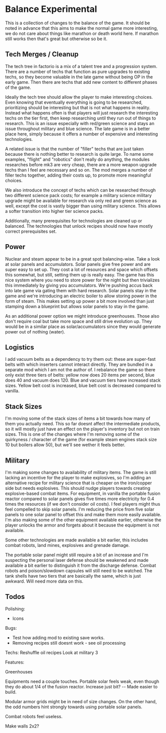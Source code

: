 Balance Experimental
===================

This is a collection of changes to the balance of the game. It should be noted in advance that this aims to make the normal game more interesting, we do not care about things like marathon or death world here. If marathon still works then that's great but otherwise so be it.


Tech Merges / Cleanup
----------------------

The tech tree in factorio is a mix of a talent tree and a progression system. There are a number of techs that function as pure upgrades to existing techs, so they become valuable in the late game without being OP in the early game. Then there are techs that add new content to different phases of the game.

Ideally the tech tree should allow the player to make interesting choices. Even knowing that eventually everything is going to be researched, prioritizing should be interesting but that is not what happens in reality. Instead what happens often is that players will just research the interesting techs on the tier first, then keep researching until they run out of things to research. This is an issue especially with red/green science and stays an issue throughout military and blue science. The late game is in a better place here, simply because it offers a number of expensive and interesting technologies.

A related issue is that the number of "filler" techs that are just taken because there is nothing better to research is quite large. To name some examples, "flight" and "robotics" don't really do anything, the modules researches before mk3 are very cheap, there are a more weapon upgrade techs than I feel are necessary and so on. The mod merges a number of filler techs together, adding their costs up, to promote more meaningful choices. 

We also introduce the concept of techs which can be researched through two different science pack costs; for example a military science military upgrade might be available for research via only red and green science as well, except the cost is vastly bigger than using military science. This allows a softer transition into higher tier science packs.

Additionally, many prerequisites for technologies are cleaned up or balanced. The technologies that unlock recipes should now have mostly correct prerequisites set.


Power
------

Nuclear and steam appear to be in a great spot balancing-wise. Take a look at solar panels and accumulators. Solar panels give free power and are super easy to set up. They cost a lot of resources and space which offsets this somewhat, but still, setting them up is really easy. The game has this nice system where you need to store power for the night but then trivializes this immediately by giving you accumulators. We're pushing accus back into late game via gating them with hard research. Solar panels stay in the game and we're introducing an electric boiler to allow storing power in the form of steam. This makes setting up power a bit more involved than just stamping down a blueprint but allows solar panels to stay in the game. 

As an additional power option we might introduce greenhouses. Those also don't require coal but take more space and still drive evolution up. They would be in a similar place as solar/accumulators since they would generate power out of nothing (water).


Logistics
----------

I add vacuum belts as a dependency to try them out: these are super-fast belts with which inserters cannot interact directly. They are bundled in a separate mod which I am not the author of. I rebalance the game so there only exist three tiers of belts: yellow now does 20 items per second, blue does 40 and vacuum does 120. Blue and vacuum tiers have increased stack sizes. Yellow belt cost is increased, blue belt cost is decreased compared to vanilla. 


Stack Sizes
------------

I'm moving some of the stack sizes of items a bit towards how many of them you actually need. This so far doesnt affect the intermediate products, so it will mostly just have an effect on the player's inventory but not on train sizes. This is one of the changes where I'm removing some of the quirkyness / character of the game (for example steam engines stack size 10 but boilers allow 50), but we'll see wether it feels better.


Military
---------

I'm making some changes to availability of military items. The game is still lacking an incentive for the player to make explosives, so I'm adding an alternative recipe for military science that is cheaper on the iron/copper side but needs explosives. This should nudge players towards creating explosive-based combat items. For equipment, in vanilla the portable fusion reactor compared to solar panels gives five times more electricity for 0.4 times the resources (if we don't consider oil costs). I feel players might thus feel compelled to skip solar panels. I'm reducing the price from five solar panels to one solar panel to offset this and make them more easily available. I'm also making some of the other equipment available earlier, otherwise the player unlocks the armor and forgets about it because the equipment is not available.

Some other technologies are made available a bit earlier, this includes combat robots, land mines, explosives and grenade damage.

The portable solar panel might still require a bit of an increase and I'm suspecting the personal laser defense should be weakened and made available a bit earlier to distinguish it from the discharge defense. Combat robots and poison/slowdown capsules will still need to be watched. The tank shells have two tiers that are basically the same, which is just awkward. Will need more data on this.


Todos
------

Polishing:
* Icons

Bugs:
* Test how adding mod to existing save works.
* Removing recipes still doesnt work - see oil processing


Techs: Reshuffle oil recipes
Look at military 3



Features:

Greenhouses

Equipments need a couple touches. Portable solar feels weak, even though they do about 1/4 of the fusion reactor. Increase just bit? -- Made easier to build. 

Modular armor grids might be in need of size changes. On the other hand, the odd numbers hint strongly towards using portable solar panels.

Combat robots feel useless.

Make walls 2x2?

